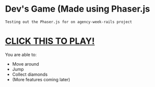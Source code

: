 # Dev's Game (Made using Phaser.js
```
Testing out the Phaser.js for on agency-week-rails project
```
# [**CLICK THIS TO PLAY!**](https://mahmedov.github.io/phaser-game/devs-game.html "Dev's Game")

You are able to:
- Move around
- Jump
- Collect diamonds
- (More features coming later)
